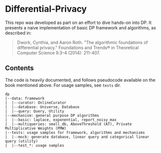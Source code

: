 # Differential-Privacy
This repo was developed as part on an effort to dive hands-on into DP.
It presents a naive implementation of basic DP framework and algorithms, as described in:

> Dwork, Cynthia, and Aaron Roth. "The algorithmic foundations of differential privacy." Foundations and Trends® in Theoretical Computer Science 9.3–4 (2014): 211-407.

## Contents
The code is heavily documented, and follows pseudocode available on the book mentioned above.
For usage samples, see `tests` dir.
```
dp
|--data: framework
|  |--curator: OnlineCurator
|  |--database: Universe, Database
|  |--query: Query, Utility
|--mechanism: general purpose DP algorithms
|  |--basic: laplace, exponential, report_noisy_max
|  |--multiqueries: small_db, AboveThreshold (AT), Private Multiplicative Weights (PMW)
|--tests: usage samples for framework, algorithms and mechanisms
|  |--mock: generate database, linear query and categorical linear query (utility)
|  |--test_*: usage samples
```